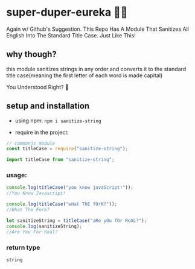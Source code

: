 # super-duper-eureka 🥳🥳

Again w/ Github's Suggestion. This Repo Has A Module That Sanitizes All English Into The Standard Title Case. Just Like This!

## why though?

this module sanitizes strings in any order and converts it to the standard title case(meaning the first letter of each word is made capital)

You Understood Right? 👀

## setup and installation

- using npm:
  `npm i sanitize-string`

- require in the project:

```js
// commonjs module
const titleCase = require("sanitize-string");

import titleCase from "sanitize-string";
```

### usage:

```js
console.log(titleCase("you know javaScript!"));
//You Know Javascript!

console.log(titleCase("wHat ThE fOrK?"));
//What The Fork?

let sanitizeString = titleCase("aRe yOu fOr ReAL?");
console.log(sanitizeString);
//Are You For Real?
```

### return type

`string`
